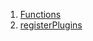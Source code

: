 

1. [Functions](file-___home_harshil_Desktop_open-source_palisadoes_talawa_lib_generated_plugin_registrant/#functions)
2. [registerPlugins](file-___home_harshil_Desktop_open-source_palisadoes_talawa_lib_generated_plugin_registrant/registerPlugins.html)
